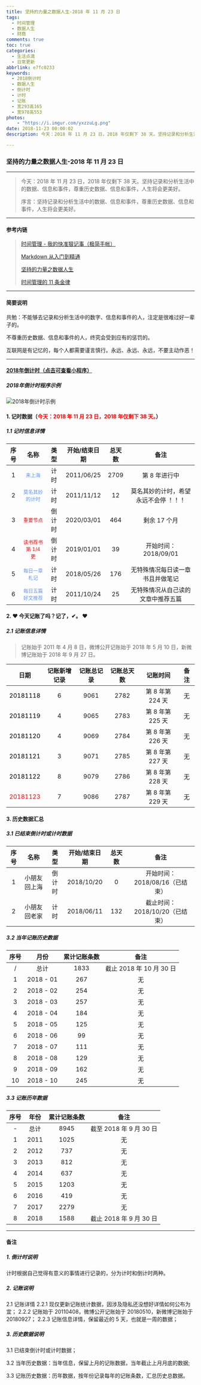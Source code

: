 ```yaml
---
title: 坚持的力量之数据人生-2018 年 11 月 23 日
tags:
  - 时间管理
  - 数据人生
  - 财商
comments: true
toc: true
categories:
  - 生活点滴
  - 日常更新
abbrlink: e7fc0233
keywords:
  - 2018倒计时
  - 数据人生
  - 倒计时
  - 计时
  - 记账
  - 宽293高165
  - 宽978高553
photos:
    - "https://i.imgur.com/yxzzuLg.png"
date: 2018-11-23 00:00:02
description: 今天：2018 年 11 月 23 日，2018 年仅剩下 38 天。坚持记录和分析生活中的数据、信息和事件，尊重历史数据、信息和事件，人生将会更美好。

---
```

<script type="text/javascript" src="/js/src/bai.js"></script>

### 坚持的力量之数据人生-2018 年 11 月 23 日
----
> 今天：2018 年 11 月 23 日，2018 年仅剩下 38 天。坚持记录和分析生活中的数据、信息和事件，尊重历史数据、信息和事件，人生将会更美好。
>
> 序言：坚持记录和分析生活中的数据、信息和事件，尊重历史数据、信息和事件，人生将会更美好。
------

#### 参考内链
> [时间管理 - 我的快准狠记事（极简手帐）](/archives/8d07f8dd.html)
>
> [Markdown 从入门到精通](/archives/e0c74487.html)
>
> [坚持的力量之数据人生](/archives/e7fc0233.html)
>
> [时间管理的 11 条金律](/archives/2717eb9f.html)

------
#### 简要说明
>
共勉：不能够去记录和分析生活中的数字、信息和事件的人，注定是很难过好一辈子的。

不尊重历史数据、信息和事件的人，终究会受到应有的惩罚的。

互联网是有记忆的，每个人都需要谨言慎行。永远、永远、永远，不要主动作恶！
>
------

#### [2018年倒计时（点击可查看小程序）](https://i.imgur.com/Qlo5mNr.png, "小程序，2018年倒计时")
##### 2018年倒计时程序示例
![2018年倒计时示例](https://ws2.sinaimg.cn/large/006tNbRwgy1fxhn1t3rxhj30u01o0aea.jpg)

#### 1. 记时数据（<font color="red">今天：2018 年 11 月 23 日，2018 年仅剩下 38 天。</font>）
##### 1.1 记时信息详情

| 序号 |       名称                                            |  类型  | 开始/结束日期 | 总天数 |          备注                           |
| :--: | :---------------------------------------------------: | :----: | :-----------: | :----: | :-------------------------------------: |
|  1   | <font color="#6495ED" size=2>来上海</font>            | 计时   | 2011/06/25    |  2709  | 第 8 年进行中                           |
|  2   | <font color="#6495ED" size=2>莫名其妙的计时</font>    | 计时   | 2011/11/12    |  12    | 莫名其妙的计时，希望永远不会停 ！！！   |
|  3   | <font color="#FF0000" size=2>重要节点</font>          | 倒计时 | 2020/03/01    |  464   | 剩余 17 个月                            |
|  4   | <font color="#FF0000" size=2>读书荐书第 1/4 更</font> | 倒计时 | 2019/01/01    |  39    | 开始时间：2018/09/01                    |
|  5   | <font color="#6495ED" size=2>每日一章札记</font>      | 计时   | 2018/05/26    |  176   | 无特殊情况每日读一章书且并做笔记        |
|  6   | <font color="#6495ED" size=2>每日五篇好文推荐</font>  | 计时   | 2011/10/24    |  25    | 无特殊情况从自己读的文章中推荐五篇      |


#### 2. ❤ 今天记账了吗？记了，✔。 ❤
##### 2.1 记账信息详情
>  记账始于 2011 年 4 月 8 日，微博公开记账始于 2018 年 5 月 10 日，新微博记账始于 2018 年 9 月 27 日。

| 日期                                 | 记账新增记录 | 记账总记录 | 记账总天数 | 记账时间         | 备注     |
| :------:                             | :------:     | :------:   | :------:   | :------:         | :------: |
|<font color="black"> 20181118 </font> | 6            | 9061       | 2782       | 第 8 年第 224 天 | 无       |
|<font color="black"> 20181119 </font> | 4            | 9065       | 2783       | 第 8 年第 225 天 | 无       |
|<font color="black"> 20181120 </font> | 4            | 9069       | 2784       | 第 8 年第 226 天 | 无       |
|<font color="black"> 20181121 </font> | 3            | 9071       | 2785       | 第 8 年第 227 天 | 无       |
|<font color="black"> 20181122 </font> | 8            | 9079       | 2786       | 第 8 年第 228 天 | 无       |
|<font color="red">   20181123 </font> | 7            | 9086       | 2787       | 第 8 年第 229 天 | 无       |

#### 3. 历史数据汇总

##### 3.1 已结束倒计时或计时数据

| 序号 |       名称        |  类型  | 开始/结束日期 | 总天数 |          备注                 |
| :--: | :---------------: | :----: | :-----------: | :----: | :---------------------------: |
|  1   | 小朋友回上海      | 倒计时 | 2018/10/20    |  0     | 开始时间：2018/08/16（已结束）|
|  2   | 小朋友回老家      | 计时   | 2018/06/11    |  132   | 截止时间：2018/10/20（已结束）|

##### 3.2 当年记账历史数据
| 序号     | 月份      | 累计记账条数| 备注                    |
| :------: | :------:  | :---------: | :---------------------: |
| /        | 总计      | 1833        | 截止 2018 年 10 月 30 日|
| 1        | 2018 - 01 |  267        | 无                      |
| 2        | 2018 - 02 |  254        | 无                      |
| 3        | 2018 - 03 |  257        | 无                      |
| 4        | 2018 - 04 |  184        | 无                      |
| 5        | 2018 - 05 |  125        | 无                      |
| 6        | 2018 - 06 |   99        | 无                      |
| 7        | 2018 - 07 |  111        | 无                      |
| 8        | 2018 - 08 |  129        | 无                      |
| 9        | 2018 - 09 |  162        | 无                      |
| 10       | 2018 - 10 |  245        | 无                      |

##### 3.3 记账历年数据
| 序号     | 年份     | 累计记账条数 | 备注                    |
| :------: | :------: | :----------: | :---------------------: |
| -        | 总计     | 8945         | 截至 2018 年 9 月 30 日 |
| 1        | 2011     | 1025         | 无                      |
| 2        | 2012     |  737         | 无                      |
| 3        | 2013     |  812         | 无                      |
| 4        | 2014     |  637         | 无                      |
| 5        | 2015     | 1203         | 无                      |
| 6        | 2016     |  419         | 无                      |
| 7        | 2017     | 2279         | 无                      |
| 8        | 2018     | 1588         | 截止 2018 年 9 月 30 日 |

------

#### 备注

##### 1. 倒计时说明

>
计时根据自己觉得有意义的事情进行记录的，分为计时和倒计时两种。
>

##### 2. 记账说明

>
2.1 记账详情
2.2.1 现仅更新记账统计数据，因涉及隐私还没想好详情如何公布为宜；
2.2.2 记账始于 20110408，微博公开记账始于 20180510，新微博记账始于 20180927；
2.2.3 记账信息详情，保留最近的 5 天，也就是一周的数据；
>

##### 3. 历史数据说明

>
3.1 已结束倒计时或计时数据；

3.2 当年历史数据：当年信息，保留上月的记账数据，当年截止上月月底的数据;

3.3 记账历史数据：历年数据，按年份记录每年的记账条数，汇总历史总数据。
>
